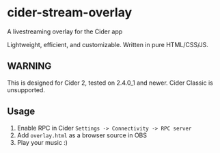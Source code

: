 # cider-stream-overlay
A livestreaming overlay for the Cider app

Lightweight, efficient, and customizable. Written in pure HTML/CSS/JS.

## WARNING
This is designed for Cider 2, tested on 2.4.0_1 and newer. Cider Classic is unsupported.

## Usage
1) Enable RPC in Cider `Settings -> Connectivity -> RPC server`
2) Add `overlay.html` as a browser source in OBS
3) Play your music :)
